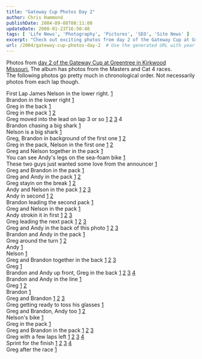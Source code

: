 ```yaml
---
title: "Gateway Cup Photos Day 2"
author: Chris Hammond
publishDate: 2004-09-08T08:11:00
updateDate: 2008-01-23T16:50:48
tags: [ 'Life News', 'Photography', 'Pictures', 'SEO', 'Site News' ]
excerpt: "Check out exciting photos from day 2 of the Gateway Cup at Greentree in Kirkwood, Missouri featuring action from the Masters and Cat 4 races!"
url: /2004/gateway-cup-photos-day-2  # Use the generated URL with year
---
```

<P>Photos from <A href="https://www.chrishammond.com/gallery/albums/45">day 2 of the Gateway Cup&nbsp;at Greentree in Kirkwood Missouri.</A>&nbsp;The album has photos from the Masters and Cat 4 races.<BR>The following&nbsp;photos go pretty much in chronological order. Not necessarily photos from each lap though.</P> <P>First Lap James Nelson in the lower right.&nbsp;<A href="https://www.chrishammond.com/gallery/albums/45/2739.aspx">1</A><BR>Brandon in the lower right <A href="https://www.chrishammond.com/gallery/albums/45/2741.aspx">1</A><BR>Greg in the back <A href="https://www.chrishammond.com/gallery/albums/45/2742.aspx">1</A><BR>Greg in the pack <A href="https://www.chrishammond.com/gallery/albums/45/2743.aspx">1</A> <A href="https://www.chrishammond.com/gallery/albums/45/2744.aspx">2</A><BR>Greg&nbsp;moved into the lead on lap 3 or so <A href="https://www.chrishammond.com/gallery/albums/45/2748.aspx">1</A>&nbsp;<A href="https://www.chrishammond.com/gallery/albums/45/2749.aspx">2</A>&nbsp;<A href="https://www.chrishammond.com/gallery/albums/45/2750.aspx">3</A>&nbsp;4 <BR>Brandon chasing a big shark <A href="https://www.chrishammond.com/gallery/albums/45/2752.aspx">1</A><BR>Nelson is a big shark <A href="https://www.chrishammond.com/gallery/albums/45/2753.aspx">1</A><BR>Greg, Brandon in background of the first one <A href="https://www.chrishammond.com/gallery/albums/45/2762.aspx">1</A>&nbsp;<A href="https://www.chrishammond.com/gallery/albums/45/2764.aspx">2</A><BR>Greg in the pack, Nelson in the&nbsp;first one&nbsp;<A href="https://www.chrishammond.com/gallery/albums/45/2765.aspx">1</A>&nbsp;<A href="https://www.chrishammond.com/gallery/albums/45/2766.aspx">2</A><BR>Greg and Nelson together in the pack <A href="https://www.chrishammond.com/gallery/albums/45/2771.aspx">1</A><BR>You can see Andy's legs on the sea-foam bike <A href="https://www.chrishammond.com/gallery/albums/45/2772.aspx">1</A><BR>These two guys just wanted some love from the announcer <A href="https://www.chrishammond.com/gallery/albums/45/2776.aspx">1</A><BR>Greg and Brandon in the pack <A href="https://www.chrishammond.com/gallery/albums/45/2781.aspx">1</A><BR>Greg and Andy in the pack <A href="https://www.chrishammond.com/gallery/albums/45/2782.aspx">1</A>&nbsp;<A href="https://www.chrishammond.com/gallery/albums/45/2783.aspx">2</A><BR>Greg stayin on the break <A href="https://www.chrishammond.com/gallery/albums/45/2787.aspx">1</A>&nbsp;<A href="https://www.chrishammond.com/gallery/albums/45/2788.aspx">2</A><BR>Andy and Nelson in the pack <A href="https://www.chrishammond.com/gallery/albums/45/2789.aspx">1</A>&nbsp;<A href="https://www.chrishammond.com/gallery/albums/45/2790.aspx">2</A>&nbsp;<A href="https://www.chrishammond.com/gallery/albums/45/2791.aspx">3</A><BR>Andy in second <A href="https://www.chrishammond.com/gallery/albums/45/2796.aspx">1</A>&nbsp;<A href="https://www.chrishammond.com/gallery/albums/45/2797.aspx">2</A><BR>Brandon leading the second pack <A href="https://www.chrishammond.com/gallery/albums/45/2798.aspx">1</A><BR>Greg and Nelson in the&nbsp;pack <A href="https://www.chrishammond.com/gallery/albums/45/2799.aspx">1</A><BR>Andy strokin it in first <A href="https://www.chrishammond.com/gallery/albums/45/2800.aspx">1</A>&nbsp;<A href="https://www.chrishammond.com/gallery/albums/45/2801.aspx">2</A>&nbsp;<A href="https://www.chrishammond.com/gallery/albums/45/2801.aspx">3</A><BR>Greg leading the next pack <A href="https://www.chrishammond.com/gallery/albums/45/2803.aspx">1</A>&nbsp;<A href="https://www.chrishammond.com/gallery/albums/45/2804.aspx">2</A>&nbsp;<A href="https://www.chrishammond.com/gallery/albums/45/2805.aspx">3</A><BR>Greg and Andy in the back of this photo <A href="https://www.chrishammond.com/gallery/albums/45/2808.aspx">1</A>&nbsp;<A href="https://www.chrishammond.com/gallery/albums/45/2809.aspx">2</A>&nbsp;<A href="https://www.chrishammond.com/gallery/albums/45/2810.aspx">3</A><BR>Brandon and Andy in the pack <A href="https://www.chrishammond.com/gallery/albums/45/2811.aspx">1</A><BR>Greg around the turn <A href="https://www.chrishammond.com/gallery/albums/45/2812.aspx">1</A>&nbsp;<A href="https://www.chrishammond.com/gallery/albums/45/2813.aspx">2</A><BR>Andy <A href="https://www.chrishammond.com/gallery/albums/45/2815.aspx">1</A><BR>Nelson <A href="https://www.chrishammond.com/gallery/albums/45/2816.aspx">1</A><BR>Greg and Brandon together in the back <A href="https://www.chrishammond.com/gallery/albums/45/2819.aspx">1</A>&nbsp;<A href="https://www.chrishammond.com/gallery/albums/45/2820.aspx">2</A>&nbsp;<A href="https://www.chrishammond.com/gallery/albums/45/2821.aspx">3</A><BR>Greg <A href="https://www.chrishammond.com/gallery/albums/45/2824.aspx">1</A><BR>Brandon and Andy up front, Greg in the back <A href="https://www.chrishammond.com/gallery/albums/45/2825.aspx">1</A>&nbsp;<A href="https://www.chrishammond.com/gallery/albums/45/2826.aspx">2</A>&nbsp;<A href="https://www.chrishammond.com/gallery/albums/45/2827.aspx">3</A>&nbsp;<A href="https://www.chrishammond.com/gallery/albums/45/2828.aspx">4</A><BR>Brandon and Andy in the line <A href="https://www.chrishammond.com/gallery/albums/45/2829.aspx">1</A><BR>Greg <A href="https://www.chrishammond.com/gallery/albums/45/2836.aspx">1</A>&nbsp;<A href="https://www.chrishammond.com/gallery/albums/45/2837.aspx">2</A><BR>Brandon <A href="https://www.chrishammond.com/gallery/albums/45/2838.aspx">1</A><BR>Greg and Brandon <A href="https://www.chrishammond.com/gallery/albums/45/2844.aspx">1</A>&nbsp;<A href="https://www.chrishammond.com/gallery/albums/45/2845.aspx">2</A>&nbsp;<A href="https://www.chrishammond.com/gallery/albums/45/2846.aspx">3</A><BR>Greg getting ready to toss his glasses <A href="https://www.chrishammond.com/gallery/albums/45/2849.aspx">1</A><BR>Greg and Brandon, Andy too&nbsp;<A href="https://www.chrishammond.com/gallery/albums/45/2853.aspx">1</A>&nbsp;<A href="https://www.chrishammond.com/gallery/albums/45/2854.aspx">2</A>&nbsp;<BR>Nelson's bike <A href="https://www.chrishammond.com/gallery/albums/45/2856.aspx">1</A><BR>Greg in the pack <A href="https://www.chrishammond.com/gallery/albums/45/2859.aspx">1</A><BR>Greg and Brandon in the pack <A href="https://www.chrishammond.com/gallery/albums/45/2860.aspx">1</A>&nbsp;<A href="https://www.chrishammond.com/gallery/albums/45/2861.aspx">2</A>&nbsp;<A href="https://www.chrishammond.com/gallery/albums/45/2862.aspx">3</A><BR>Greg with a few laps left <A href="https://www.chrishammond.com/gallery/albums/45/2870.aspx">1</A>&nbsp;<A href="https://www.chrishammond.com/gallery/albums/45/2871.aspx">2</A>&nbsp;<A href="https://www.chrishammond.com/gallery/albums/45/2872.aspx">3</A>&nbsp;<A href="https://www.chrishammond.com/gallery/albums/45/2873.aspx">4</A><BR>Sprint for the finish <A href="https://www.chrishammond.com/gallery/albums/45/2878.aspx">1</A>&nbsp;<A href="https://www.chrishammond.com/gallery/albums/45/2879.aspx">2</A>&nbsp;<A href="https://www.chrishammond.com/gallery/albums/45/2880.aspx">3</A>&nbsp;<A href="https://www.chrishammond.com/gallery/albums/45/2881.aspx">4</A><BR>Greg after the race <A href="https://www.chrishammond.com/gallery/albums/45/2886.aspx">1</A></P>

